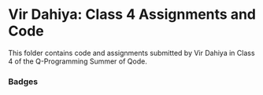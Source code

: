 # Vir Dahiya: Class 4 Assignments and Code
This folder contains code and assignments submitted by Vir Dahiya in Class 4 of the Q-Programming Summer of Qode.
### Badges